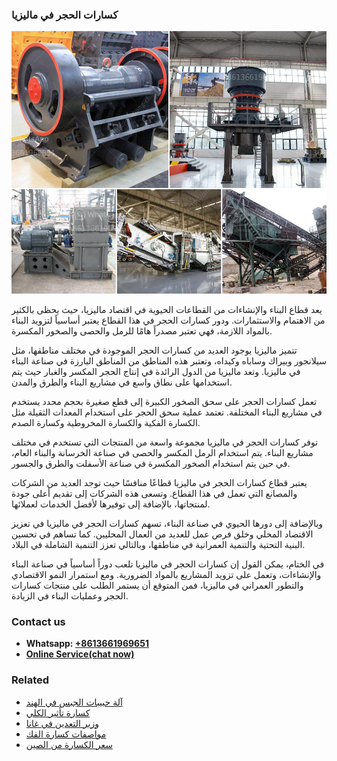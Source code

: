 <h3>كسارات الحجر في ماليزيا</h3><img src='1701852633.jpg' alt=''><p>يعد قطاع البناء والإنشاءات من القطاعات الحيوية في اقتصاد ماليزيا، حيث يحظى بالكثير من الاهتمام والاستثمارات. ودور كسارات الحجر في هذا القطاع يعتبر أساسياً لتزويد البناء بالمواد اللازمة، فهي تعتبر مصدراً هامًا للرمل والحصى والصخور المكسرة.</p><p>تتميز ماليزيا بوجود العديد من كسارات الحجر الموجودة في مختلف مناطقها، مثل سيلانجور وبيراك وساباه وكيداه، وتعتبر هذه المناطق من المناطق البارزة في صناعة البناء في ماليزيا. وتعد ماليزيا من الدول الرائدة في إنتاج الحجر المكسر والغبار حيث يتم استخدامها على نطاق واسع في مشاريع البناء والطرق والمدن.</p><p>تعمل كسارات الحجر على سحق الصخور الكبيرة إلى قطع صغيرة بحجم محدد يستخدم في مشاريع البناء المختلفة. تعتمد عملية سحق الحجر على استخدام المعدات الثقيلة مثل الكسارة الفكية والكسارة المخروطية وكسارة الصدم.</p><p>توفر كسارات الحجر في ماليزيا مجموعة واسعة من المنتجات التي تستخدم في مختلف مشاريع البناء. يتم استخدام الرمل المكسر والحصى في صناعة الخرسانة والبناء العام، في حين يتم استخدام الصخور المكسرة في صناعة الأسفلت والطرق والجسور.</p><p>يعتبر قطاع كسارات الحجر في ماليزيا قطاعًا منافسًا حيث توجد العديد من الشركات والمصانع التي تعمل في هذا القطاع. وتسعى هذه الشركات إلى تقديم أعلى جودة لمنتجاتها، بالإضافة إلى توفيرها لأفضل الخدمات لعملائها.</p><p>وبالإضافة إلى دورها الحيوي في صناعة البناء، تسهم كسارات الحجر في ماليزيا في تعزيز الاقتصاد المحلي وخلق فرص عمل للعديد من العمال المحليين. كما تساهم في تحسين البنية التحتية والتنمية العمرانية في مناطقها، وبالتالي تعزز التنمية الشاملة في البلاد.</p><p>في الختام، يمكن القول إن كسارات الحجر في ماليزيا تلعب دوراً أساسياً في صناعة البناء والإنشاءات، وتعمل على تزويد المشاريع بالمواد الضرورية. ومع استمرار النمو الاقتصادي والتطور العمراني في ماليزيا، فمن المتوقع أن يستمر الطلب على منتجات كسارات الحجر وعمليات البناء في الزيادة.</p><h3>Contact us</h3><ul><li><strong>Whatsapp:&nbsp;<a href="https://wa.me/8613661969651">+8613661969651</a></strong></li><li><a href="https://swt.shibang-china.com/?git&amp;zhl&amp;كسارات الحجر في ماليزيا"><strong>Online Service(chat now)</strong></a></li></ul><h3>Related</h3><ul><li><a href='آلة حبيبات الجبس في الهند.md'>آلة حبيبات الجبس في الهند</a></li><li><a href='كسارة تأثير الكلي.md'>كسارة تأثير الكلي</a></li><li><a href='وزير التعدين في غانا.md'>وزير التعدين في غانا</a></li><li><a href='مواصفات كسارة الفك.md'>مواصفات كسارة الفك</a></li><li><a href='سعر الكسارة من الصين.md'>سعر الكسارة من الصين</a></li></ul>